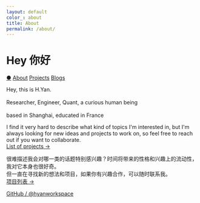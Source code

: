 ```yaml
---
layout: default
color_: about
title: About
permalink: /about/
---
```


<r-grid class="main" columns=6 columns-s=4 columns-xs=2>

<r-cell order="-10" span=4 span-s=2>
<h1>Hey 你好</h1>
</r-cell>

<r-cell order="-9" class="menu" span=2 span-s=2>
  <div class='sidebar'>
    <a href="/">&#x25CF;</a>
    <a href="/about/">About</a>
    <a href="/project/">Projects</a>
    <a href="/blog/">Blogs</a>
  </div>
</r-cell>

<r-cell span=3 span-s=2 span-xs=row class="intro">

<p> 
Hey, this is H.Yan. <br>
<br>
Researcher, Engineer, Quant, a curious human being<br>
<br>
based in Shanghai, educated in France<br>
</p>

<p>I find it very hard to describe what kind of topics I'm interested in, but I'm always looking for new ideas and projects to work on, so feel free to reach out if you want to collaborate.<br />
<a href="/project/">List of projects →</a></p>
<p>很难描述我会对哪一类的话题特别感兴趣？时间将带来的性格和兴趣上的流动性，我对它本身也很好奇。<br> 
但一直在寻找新的想法和项目，如果你有兴趣合作，可以随时联系我。<br />
<a href="/project/">项目列表 →</a></p>

<p class="link-list">
  <a href="https://github.com/hyanworkspace">GitHub / @hyanworkspace</a>
</p>
</r-cell>


</r-grid>